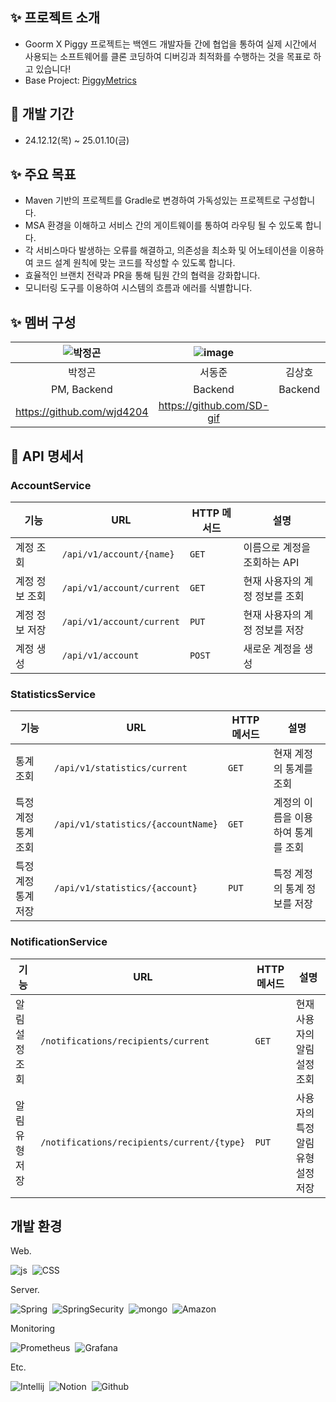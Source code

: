 ## ✨ 프로젝트 소개
- Goorm X Piggy 프로젝트는 백엔드 개발자들 간에 협업을 통하여 실제 시간에서 사용되는 소프트웨어를 클론 코딩하여 디버깅과 최적화를 수행하는 것을 목표로 하고 있습니다!
- Base Project: [PiggyMetrics](https://github.com/sqshq/piggymetrics)

## 📆 개발 기간
- 24.12.12(목) ~ 25.01.10(금)

## ✨ 주요 목표
- Maven 기반의 프로젝트를 Gradle로 변경하여 가독성있는 프로젝트로 구성합니다.
- MSA 환경을 이해하고 서비스 간의 게이트웨이를 통하여 라우팅 될 수 있도록 합니다.
- 각 서비스마다 발생하는 오류를 해결하고, 의존성을 최소화 및 어노테이션을 이용하여 코드 설계 원칙에 맞는 코드를 작성할 수 있도록 합니다.
- 효율적인 브랜치 전략과 PR을 통해 팀원 간의 협력을 강화합니다.
- 모니터링 도구를 이용하여 시스템의 흐름과 에러를 식별합니다.

## ✨ 멤버 구성
| ![박정곤](https://github.com/user-attachments/assets/74b1e113-fbae-4fa5-a5c4-e33b67523153) | ![image](https://github.com/user-attachments/assets/fc76c1ad-6922-4bba-8c78-87e8e19da61a) ||   |  ![image](https://github.com/user-attachments/assets/de4153be-e89e-4de2-9b84-90e5a412a2fe)  | ![image](https://github.com/user-attachments/assets/75ecc75d-31b9-404d-9267-88720af05531) |
|:---:|:---:|:---:|:---:|:---:|:---:|
| 박정곤  |  서동준  | 김상호   | 이유영  | 박진홍 | 이지은 |
| PM, Backend |  Backend  |  Backend | Backend  | Backend  | Backend  |
| https://github.com/wjd4204 | https://github.com/SD-gif |   |   | https://github.com/JiinHong  | https://github.com/leeje0506 | 


## 📃 API 명세서

### **AccountService**
| **기능**        | **URL**                       | **HTTP 메서드** | **설명**                                |
|------------------|-------------------------------|-----------------|-----------------------------------------|
| 계정 조회        | `/api/v1/account/{name}`      | `GET`          | 이름으로 계정을 조회하는 API             |
| 계정 정보 조회   | `/api/v1/account/current`     | `GET`          | 현재 사용자의 계정 정보를 조회           |
| 계정 정보 저장   | `/api/v1/account/current`     | `PUT`          | 현재 사용자의 계정 정보를 저장           |
| 계정 생성        | `/api/v1/account`             | `POST`         | 새로운 계정을 생성                       |

### **StatisticsService**
| **기능**        | **URL**                             | **HTTP 메서드** | **설명**                                |
|------------------|-------------------------------------|-----------------|-----------------------------------------|
| 통계 조회        | `/api/v1/statistics/current`        | `GET`          | 현재 계정의 통계를 조회                  |
| 특정 계정 통계 조회 | `/api/v1/statistics/{accountName}` | `GET`          | 계정의 이름을 이용하여 통계를 조회       |
| 특정 계정 통계 저장 | `/api/v1/statistics/{account}`    | `PUT`          | 특정 계정의 통계 정보를 저장             |

### **NotificationService**
| **기능**        | **URL**                                  | **HTTP 메서드** | **설명**                                |
|------------------|------------------------------------------|-----------------|-----------------------------------------|
| 알림 설정 조회   | `/notifications/recipients/current`      | `GET`          | 현재 사용자의 알림 설정 조회             |
| 알림 유형 저장   | `/notifications/recipients/current/{type}` | `PUT`          | 사용자의 특정 알림 유형 설정 저장        |

## 개발 환경
Web.

![js](https://img.shields.io/badge/JavaScript-F7DF1E?style=for-the-badge&logo=JavaScript&logoColor=white)&nbsp; ![CSS](https://img.shields.io/badge/CSS-663399?style=for-the-badge&logo=CSS&logoColor=white)&nbsp;

Server.

![Spring](https://img.shields.io/badge/Spring-6DB33F?style=for-the-badge&logo=Spring&logoColor=white)&nbsp; ![SpringSecurity](https://img.shields.io/badge/Spring_Security-6DB33F?style=for-the-badge&logo=SpringSecurity&logoColor=white)&nbsp; ![mongo](https://img.shields.io/badge/MongoDB-47A248?style=for-the-badge&logo=MongoDB&logoColor=white)&nbsp; ![Amazon](https://img.shields.io/badge/Amazon-FF9900?style=for-the-badge&logo=Amazon&logoColor=white)&nbsp;

Monitoring

![Prometheus](https://img.shields.io/badge/Prometheus-E6522C?style=for-the-badge&logo=Prometheus&logoColor=white)&nbsp; ![Grafana](https://img.shields.io/badge/Grafana-F46800?style=for-the-badge&logo=Grafana&logoColor=white)&nbsp;

Etc.

![Intellij](https://img.shields.io/badge/IntelliJ_IDEA-000000?style=for-the-badge&logo=IntelliJIDEA&logoColor=white)&nbsp; ![Notion](https://img.shields.io/badge/Notion-000000?style=for-the-badge&logo=Notion&logoColor=white)&nbsp; ![Github](https://img.shields.io/badge/Github-181717?style=for-the-badge&logo=Github&logoColor=white)&nbsp;
